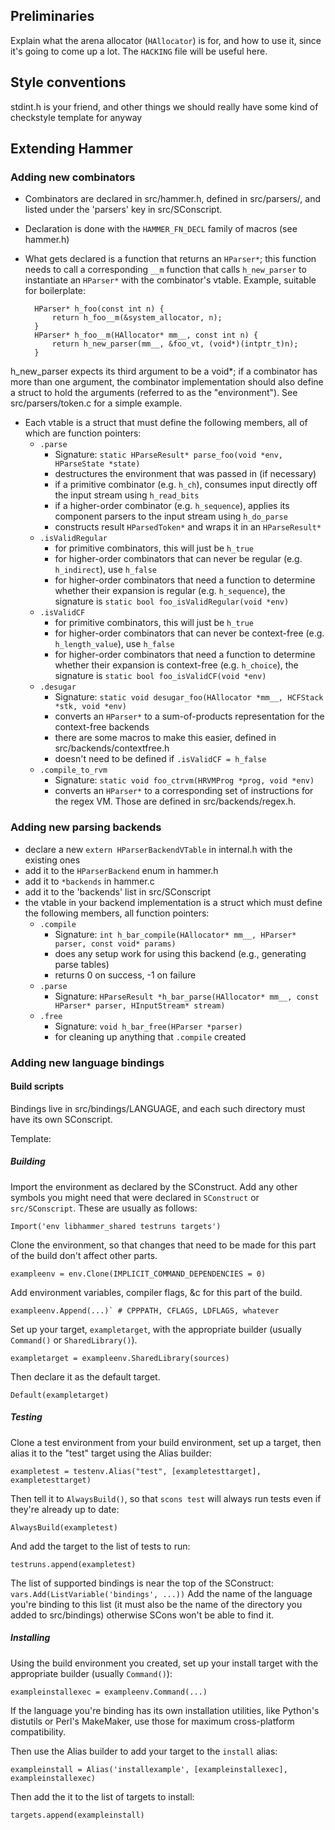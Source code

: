 ## Preliminaries
Explain what the arena allocator (`HAllocator`) is for, and how to use it, since it's going to come up a lot. The `HACKING` file will be useful here.

## Style conventions
stdint.h is your friend, and other things we should really have some kind of checkstyle template for anyway

## Extending Hammer
### Adding new combinators
* Combinators are declared in src/hammer.h, defined in src/parsers/, and listed under the 'parsers' key in src/SConscript.
* Declaration is done with the `HAMMER_FN_DECL` family of macros (see hammer.h)
* What gets declared is a function that returns an `HParser*`; this function needs to call a corresponding `__m` function that calls `h_new_parser` to instantiate an `HParser*` with the combinator's vtable. Example, suitable for boilerplate:

        HParser* h_foo(const int n) {
            return h_foo__m(&system_allocator, n);
        }
        HParser* h_foo__m(HAllocator* mm__, const int n) {
            return h_new_parser(mm__, &foo_vt, (void*)(intptr_t)n);
        }
h_new_parser expects its third argument to be a void*; if a combinator has more than one argument, the combinator implementation should also define a struct to hold the arguments (referred to as the "environment"). See src/parsers/token.c for a simple example.
* Each vtable is a struct that must define the following members, all of which are function pointers:
  * `.parse`
    * Signature: `static HParseResult* parse_foo(void *env, HParseState *state)`
    * destructures the environment that was passed in (if necessary)
    * if a primitive combinator (e.g. `h_ch`), consumes input directly off the input stream using `h_read_bits`
    * if a higher-order combinator (e.g. `h_sequence`), applies its component parsers to the input stream using `h_do_parse`
    * constructs result `HParsedToken*` and wraps it in an `HParseResult*`
  * `.isValidRegular`
    * for primitive combinators, this will just be `h_true`
    * for higher-order combinators that can never be regular (e.g. `h_indirect`), use `h_false`
    * for higher-order combinators that need a function to determine whether their expansion is regular (e.g. `h_sequence`), the signature is `static bool foo_isValidRegular(void *env)`
  * `.isValidCF`
    * for primitive combinators, this will just be `h_true`
    * for higher-order combinators that can never be context-free (e.g. `h_length_value`), use `h_false`
    * for higher-order combinators that need a function to determine whether their expansion is context-free (e.g. `h_choice`), the signature is `static bool foo_isValidCF(void *env)`
  * `.desugar`
    * Signature: `static void desugar_foo(HAllocator *mm__, HCFStack *stk, void *env)`
    * converts an `HParser*` to a sum-of-products representation for the context-free backends
    * there are some macros to make this easier, defined in src/backends/contextfree.h
    * doesn't need to be defined if `.isValidCF = h_false`
  * `.compile_to_rvm`
    * Signature: `static void foo_ctrvm(HRVMProg *prog, void *env)`
    * converts an `HParser*` to a corresponding set of instructions for the regex VM. Those are defined in src/backends/regex.h.

### Adding new parsing backends
* declare a new `extern HParserBackendVTable` in internal.h with the existing ones
* add it to the `HParserBackend` enum in hammer.h
* add it to `*backends` in hammer.c
* add it to the 'backends' list in src/SConscript
* the vtable in your backend implementation is a struct which must define the following members, all function pointers:
  * `.compile`
    * Signature: `int h_bar_compile(HAllocator* mm__, HParser* parser, const void* params)`
    * does any setup work for using this backend (e.g., generating parse tables)
    * returns 0 on success, -1 on failure
  * `.parse`
    * Signature: `HParseResult *h_bar_parse(HAllocator* mm__, const HParser* parser, HInputStream* stream)`
  * `.free`
    * Signature: `void h_bar_free(HParser *parser)`
    * for cleaning up anything that `.compile` created

### Adding new language bindings
#### Build scripts
Bindings live in src/bindings/LANGUAGE, and each such directory must have its own SConscript.

Template:

##### Building
Import the environment as declared by the SConstruct. Add any other symbols you might need that were declared in `SConstruct` or `src/SConscript`. These are usually as follows:

    Import('env libhammer_shared testruns targets')

Clone the environment, so that changes that need to be made for this part of the build don't affect other parts.

    exampleenv = env.Clone(IMPLICIT_COMMAND_DEPENDENCIES = 0)

Add environment variables, compiler flags, &c for this part of the build.

    exampleenv.Append(...)` # CPPPATH, CFLAGS, LDFLAGS, whatever

Set up your target, `exampletarget`, with the appropriate builder (usually `Command()` or `SharedLibrary()`).

    exampletarget = exampleenv.SharedLibrary(sources)

Then declare it as the default target.

    Default(exampletarget)

##### Testing
Clone a test environment from your build environment, set up a target, then alias it to the "test" target using the Alias builder:

    exampletest = testenv.Alias("test", [exampletesttarget], exampletesttarget)

Then tell it to `AlwaysBuild()`, so that `scons test` will always run tests even if they're already up to date:

    AlwaysBuild(exampletest)

And add the target to the list of tests to run:

    testruns.append(exampletest)

The list of supported bindings is near the top of the SConstruct: `vars.Add(ListVariable('bindings', ...))` Add the name of the language you're binding to this list (it must also be the name of the directory you added to src/bindings) otherwise SCons won't be able to find it.

##### Installing
Using the build environment you created, set up your install target with the appropriate builder (usually `Command()`):

    exampleinstallexec = exampleenv.Command(...)

If the language you're binding has its own installation utilities, like Python's distutils or Perl's MakeMaker, use those for maximum cross-platform compatibility.

Then use the Alias builder to add your target to the `install` alias:

    exampleinstall = Alias('installexample', [exampleinstallexec], exampleinstallexec)

Then add the it to the list of targets to install:

    targets.append(exampleinstall)